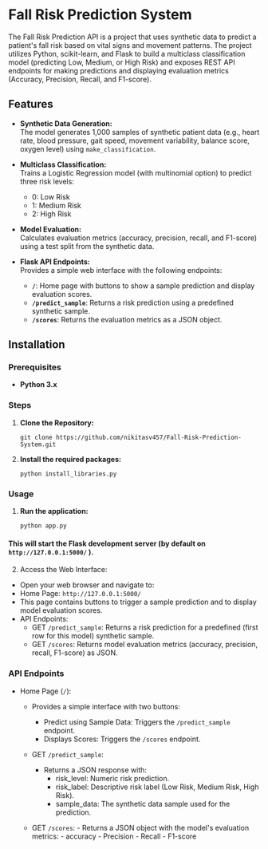 # Fall Risk Prediction System

The Fall Risk Prediction API is a project that uses synthetic data to predict a patient's fall risk based on vital signs and movement patterns. The project utilizes Python, scikit-learn, and Flask to build a multiclass classification model (predicting Low, Medium, or High Risk) and exposes REST API endpoints for making predictions and displaying evaluation metrics (Accuracy, Precision, Recall, and F1-score).

## Features

- **Synthetic Data Generation:**  
  The model generates 1,000 samples of synthetic patient data (e.g., heart rate, blood pressure, gait speed, movement variability, balance score, oxygen level) using `make_classification`.

- **Multiclass Classification:**  
  Trains a Logistic Regression model (with multinomial option) to predict three risk levels:
  - 0: Low Risk
  - 1: Medium Risk
  - 2: High Risk

- **Model Evaluation:**  
  Calculates evaluation metrics (accuracy, precision, recall, and F1-score) using a test split from the synthetic data.

- **Flask API Endpoints:**  
  Provides a simple web interface with the following endpoints:
  - **`/`**: Home page with buttons to show a sample prediction and display evaluation scores.
  - **`/predict_sample`**: Returns a risk prediction using a predefined synthetic sample.
  - **`/scores`**: Returns the evaluation metrics as a JSON object.


## Installation

### Prerequisites

- **Python 3.x**  

### Steps

1. **Clone the Repository:**

   ```
   git clone https://github.com/nikitasv457/Fall-Risk-Prediction-System.git
   ```
2.  **Install the required packages:**
    ```
    python install_libraries.py
    ```

### Usage 
1. **Run the application:**

    ```
    python app.py
    ```
#### This will start the Flask development server (by default on ``` http://127.0.0.1:5000/``` ).

2. Access the Web Interface:

- Open your web browser and navigate to:
- Home Page: ```http://127.0.0.1:5000/``` 
- This page contains buttons to trigger a sample prediction and to display model evaluation scores.
- API Endpoints:
    - GET ```/predict_sample```: Returns a risk prediction for a predefined (first row for this model) synthetic sample.
    - GET ```/scores```: Returns model evaluation metrics (accuracy, precision, recall, F1-score) as JSON.

### API Endpoints
- Home Page (```/```):
    - Provides a simple interface with two buttons:

        - Predict using Sample Data: Triggers the ```/predict_sample``` endpoint.
        - Displays Scores: Triggers the ```/scores``` endpoint.

    - GET ```/predict_sample```:
        - Returns a JSON response with:
            - risk_level: Numeric risk prediction.
            - risk_label: Descriptive risk label (Low Risk, Medium Risk, High Risk).
            - sample_data: The synthetic data sample used for the prediction.
    
    - GET ```/scores```:
            - Returns a JSON object with the model's evaluation metrics:
                - accuracy
                - Precision
                - Recall
                - F1-score 

